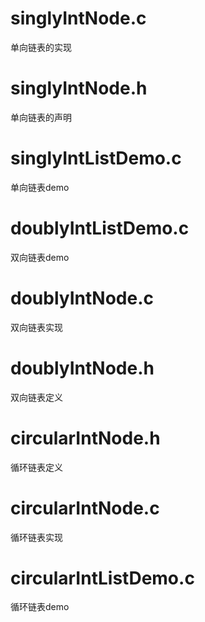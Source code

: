 # singlyIntNode.c
单向链表的实现

# singlyIntNode.h
单向链表的声明

# singlyIntListDemo.c
单向链表demo

# doublyIntListDemo.c
双向链表demo

# doublyIntNode.c
双向链表实现

# doublyIntNode.h
双向链表定义

# circularIntNode.h
循环链表定义

# circularIntNode.c
循环链表实现

# circularIntListDemo.c
循环链表demo